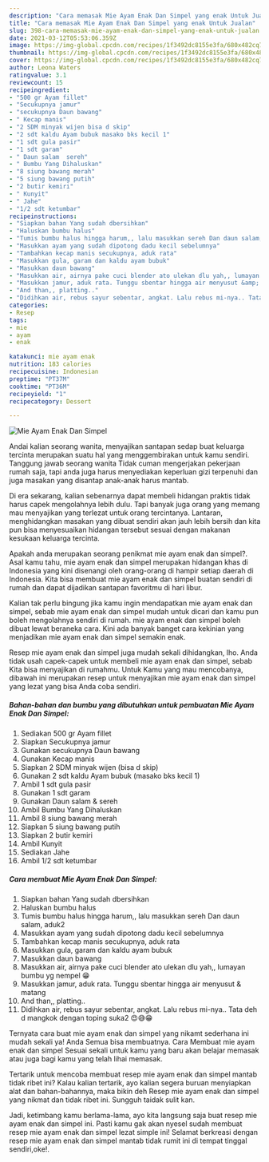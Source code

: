```yaml
---
description: "Cara memasak Mie Ayam Enak Dan Simpel yang enak Untuk Jualan"
title: "Cara memasak Mie Ayam Enak Dan Simpel yang enak Untuk Jualan"
slug: 398-cara-memasak-mie-ayam-enak-dan-simpel-yang-enak-untuk-jualan
date: 2021-03-12T05:53:06.359Z
image: https://img-global.cpcdn.com/recipes/1f3492dc8155e3fa/680x482cq70/mie-ayam-enak-dan-simpel-foto-resep-utama.jpg
thumbnail: https://img-global.cpcdn.com/recipes/1f3492dc8155e3fa/680x482cq70/mie-ayam-enak-dan-simpel-foto-resep-utama.jpg
cover: https://img-global.cpcdn.com/recipes/1f3492dc8155e3fa/680x482cq70/mie-ayam-enak-dan-simpel-foto-resep-utama.jpg
author: Leona Waters
ratingvalue: 3.1
reviewcount: 15
recipeingredient:
- "500 gr Ayam fillet"
- "Secukupnya jamur"
- "secukupnya Daun bawang"
- " Kecap manis"
- "2 SDM minyak wijen bisa d skip"
- "2 sdt kaldu Ayam bubuk masako bks kecil 1"
- "1 sdt gula pasir"
- "1 sdt garam"
- " Daun salam  sereh"
- " Bumbu Yang Dihaluskan"
- "8 siung bawang merah"
- "5 siung bawang putih"
- "2 butir kemiri"
- " Kunyit"
- " Jahe"
- "1/2 sdt ketumbar"
recipeinstructions:
- "Siapkan bahan Yang sudah dbersihkan"
- "Haluskan bumbu halus"
- "Tumis bumbu halus hingga harum,, lalu masukkan sereh Dan daun salam, aduk2"
- "Masukkan ayam yang sudah dipotong dadu kecil sebelumnya"
- "Tambahkan kecap manis secukupnya, aduk rata"
- "Masukkan gula, garam dan kaldu ayam bubuk"
- "Masukkan daun bawang"
- "Masukkan air, airnya pake cuci blender ato ulekan dlu yah,, lumayan bumbu yg nempel 😁"
- "Masukkan jamur, aduk rata. Tunggu sbentar hingga air menyusut &amp; matang"
- "And than,, platting.."
- "Didihkan air, rebus sayur sebentar, angkat. Lalu rebus mi-nya.. Tata deh d mangkok dengan toping suka2 😍😅😁"
categories:
- Resep
tags:
- mie
- ayam
- enak

katakunci: mie ayam enak 
nutrition: 183 calories
recipecuisine: Indonesian
preptime: "PT37M"
cooktime: "PT36M"
recipeyield: "1"
recipecategory: Dessert

---
```



![Mie Ayam Enak Dan Simpel](https://img-global.cpcdn.com/recipes/1f3492dc8155e3fa/680x482cq70/mie-ayam-enak-dan-simpel-foto-resep-utama.jpg)

Andai kalian seorang wanita, menyajikan santapan sedap buat keluarga tercinta merupakan suatu hal yang menggembirakan untuk kamu sendiri. Tanggung jawab seorang  wanita Tidak cuman mengerjakan pekerjaan rumah saja, tapi anda juga harus menyediakan keperluan gizi terpenuhi dan juga masakan yang disantap anak-anak harus mantab.

Di era  sekarang, kalian sebenarnya dapat membeli hidangan praktis tidak harus capek mengolahnya lebih dulu. Tapi banyak juga orang yang memang mau menyajikan yang terlezat untuk orang tercintanya. Lantaran, menghidangkan masakan yang dibuat sendiri akan jauh lebih bersih dan kita pun bisa menyesuaikan hidangan tersebut sesuai dengan makanan kesukaan keluarga tercinta. 



Apakah anda merupakan seorang penikmat mie ayam enak dan simpel?. Asal kamu tahu, mie ayam enak dan simpel merupakan hidangan khas di Indonesia yang kini disenangi oleh orang-orang di hampir setiap daerah di Indonesia. Kita bisa membuat mie ayam enak dan simpel buatan sendiri di rumah dan dapat dijadikan santapan favoritmu di hari libur.

Kalian tak perlu bingung jika kamu ingin mendapatkan mie ayam enak dan simpel, sebab mie ayam enak dan simpel mudah untuk dicari dan kamu pun boleh mengolahnya sendiri di rumah. mie ayam enak dan simpel boleh dibuat lewat beraneka cara. Kini ada banyak banget cara kekinian yang menjadikan mie ayam enak dan simpel semakin enak.

Resep mie ayam enak dan simpel juga mudah sekali dihidangkan, lho. Anda tidak usah capek-capek untuk membeli mie ayam enak dan simpel, sebab Kita bisa menyajikan di rumahmu. Untuk Kamu yang mau mencobanya, dibawah ini merupakan resep untuk menyajikan mie ayam enak dan simpel yang lezat yang bisa Anda coba sendiri.

<!--inarticleads1-->

##### Bahan-bahan dan bumbu yang dibutuhkan untuk pembuatan Mie Ayam Enak Dan Simpel:

1. Sediakan 500 gr Ayam fillet
1. Siapkan Secukupnya jamur
1. Gunakan secukupnya Daun bawang
1. Gunakan  Kecap manis
1. Siapkan 2 SDM minyak wijen (bisa d skip)
1. Gunakan 2 sdt kaldu Ayam bubuk (masako bks kecil 1)
1. Ambil 1 sdt gula pasir
1. Gunakan 1 sdt garam
1. Gunakan  Daun salam &amp; sereh
1. Ambil  Bumbu Yang Dihaluskan
1. Ambil 8 siung bawang merah
1. Siapkan 5 siung bawang putih
1. Siapkan 2 butir kemiri
1. Ambil  Kunyit
1. Sediakan  Jahe
1. Ambil 1/2 sdt ketumbar




<!--inarticleads2-->

##### Cara membuat Mie Ayam Enak Dan Simpel:

1. Siapkan bahan Yang sudah dbersihkan
1. Haluskan bumbu halus
1. Tumis bumbu halus hingga harum,, lalu masukkan sereh Dan daun salam, aduk2
1. Masukkan ayam yang sudah dipotong dadu kecil sebelumnya
1. Tambahkan kecap manis secukupnya, aduk rata
1. Masukkan gula, garam dan kaldu ayam bubuk
1. Masukkan daun bawang
1. Masukkan air, airnya pake cuci blender ato ulekan dlu yah,, lumayan bumbu yg nempel 😁
1. Masukkan jamur, aduk rata. Tunggu sbentar hingga air menyusut &amp; matang
1. And than,, platting..
1. Didihkan air, rebus sayur sebentar, angkat. Lalu rebus mi-nya.. Tata deh d mangkok dengan toping suka2 😍😅😁




Ternyata cara buat mie ayam enak dan simpel yang nikamt sederhana ini mudah sekali ya! Anda Semua bisa membuatnya. Cara Membuat mie ayam enak dan simpel Sesuai sekali untuk kamu yang baru akan belajar memasak atau juga bagi kamu yang telah lihai memasak.

Tertarik untuk mencoba membuat resep mie ayam enak dan simpel mantab tidak ribet ini? Kalau kalian tertarik, ayo kalian segera buruan menyiapkan alat dan bahan-bahannya, maka bikin deh Resep mie ayam enak dan simpel yang nikmat dan tidak ribet ini. Sungguh taidak sulit kan. 

Jadi, ketimbang kamu berlama-lama, ayo kita langsung saja buat resep mie ayam enak dan simpel ini. Pasti kamu gak akan nyesel sudah membuat resep mie ayam enak dan simpel lezat simple ini! Selamat berkreasi dengan resep mie ayam enak dan simpel mantab tidak rumit ini di tempat tinggal sendiri,oke!.

